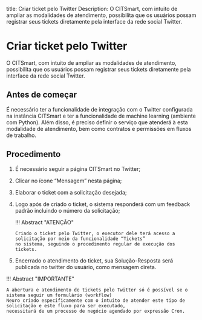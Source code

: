 title: Criar ticket pelo Twitter
Description: O CITSmart, com intuito de ampliar as modalidades de atendimento, possibilita que os usuários possam registrar seus tickets diretamente pela interface da rede social Twitter.

# Criar ticket pelo Twitter
O CITSmart, com intuito de ampliar as modalidades de atendimento, possibilita que os usuários possam registrar seus tickets diretamente pela interface da rede social Twitter.

Antes de começar
----------------

É necessário ter a funcionalidade de integração com o Twitter configurada na instância CITSmart e ter a funcionalidade de machine learning (ambiente com Python). Além disso, é preciso definir o serviço que atenderá à esta modalidade de atendimento, bem como contratos e permissões em fluxos de trabalho. 

Procedimento 
-------------

1.  É necessário seguir a página CITSmart no Twitter;  

2.  Clicar no ícone “Mensagem” nesta página;

3.  Elaborar o ticket com a solicitação desejada;

4.  Logo após de criado o ticket, o sistema responderá com um feedback padrão incluindo o número da solicitação;

    !!! Abstract "ATENÇÃO"
        
        Criado o ticket pelo Twitter, o executor dele terá acesso a solicitação por meio da funcionalidade “Tickets” 
        no sistema, seguindo o procedimento regular de execução dos tickets. 
        
5.  Encerrado o atendimento do ticket, sua Solução-Resposta será publicada no twitter do usuário, como mensagem direta.

!!! Abstract "IMPORTANTE"

    A abertura e atendimento de tickets pelo Twitter só é possível se o sistema seguir um formulário (workflow) 
    Neuro criado especificamente com o intuito de atender este tipo de solicitação e este fluxo para ser executado,
    necessitará de um processo de negócio agendado por expressão Cron.  

<!-- !!! tip "About"

    <b>Product/Version:</b> CITSmart | 9.00 &nbsp;&nbsp;
    <b>Updated:</b>04/29/2021 – Larissa Lourenço
